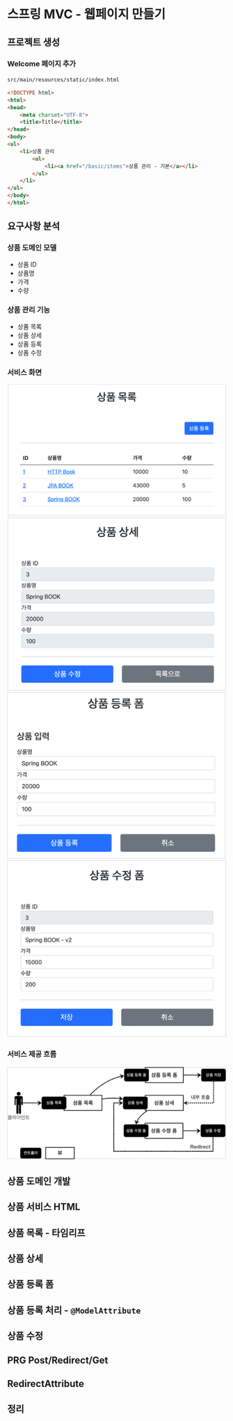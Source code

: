 # 스프링 MVC - 웹페이지 만들기
## 프로젝트 생성
### Welcome 페이지 추가
`src/main/resources/static/index.html`
```html
<!DOCTYPE html>
<html>
<head>
    <meta charset="UTF-8">
    <title>Title</title>
</head>
<body>
<ul>
    <li>상품 관리
        <ul>
            <li><a href="/basic/items">상품 관리 - 기본</a></li>
        </ul>
    </li>
</ul>
</body>
</html>
```

## 요구사항 분석
### 상품 도메인 모델
* 상품 ID
* 상품명
* 가격
* 수량

### 상품 관리 기능
* 상품 목록
* 상품 상세
* 상품 등록
* 상품 수정

### 서비스 화면
![img.png](img.png)
![img_1.png](img_1.png)
![img_2.png](img_2.png)
![img_3.png](img_3.png)

### 서비스 제공 흐름
![img_4.png](img_4.png)

## 상품 도메인 개발

## 상품 서비스 HTML

## 상품 목록 - 타임리프

## 상품 상세

## 상품 등록 폼

## 상품 등록 처리 - `@ModelAttribute`

## 상품 수정

## PRG Post/Redirect/Get

## RedirectAttribute

## 정리
